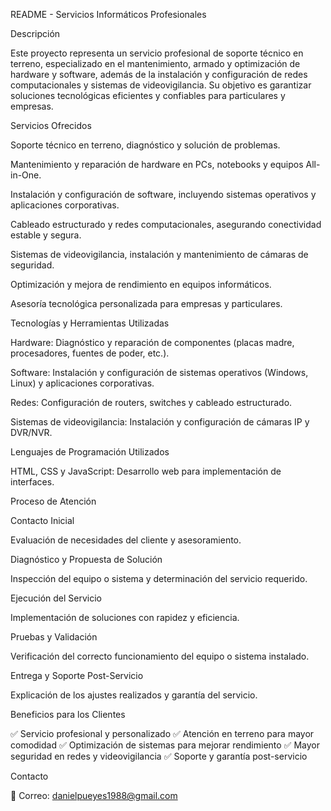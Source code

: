 README - Servicios Informáticos Profesionales

Descripción

Este proyecto representa un servicio profesional de soporte técnico en terreno, especializado en el mantenimiento, armado y optimización de hardware y software, además de la instalación y configuración de redes computacionales y sistemas de videovigilancia. Su objetivo es garantizar soluciones tecnológicas eficientes y confiables para particulares y empresas.

Servicios Ofrecidos

Soporte técnico en terreno, diagnóstico y solución de problemas.

Mantenimiento y reparación de hardware en PCs, notebooks y equipos All-in-One.

Instalación y configuración de software, incluyendo sistemas operativos y aplicaciones corporativas.

Cableado estructurado y redes computacionales, asegurando conectividad estable y segura.

Sistemas de videovigilancia, instalación y mantenimiento de cámaras de seguridad.

Optimización y mejora de rendimiento en equipos informáticos.

Asesoría tecnológica personalizada para empresas y particulares.

Tecnologías y Herramientas Utilizadas

Hardware: Diagnóstico y reparación de componentes (placas madre, procesadores, fuentes de poder, etc.).

Software: Instalación y configuración de sistemas operativos (Windows, Linux) y aplicaciones corporativas.

Redes: Configuración de routers, switches y cableado estructurado.

Sistemas de videovigilancia: Instalación y configuración de cámaras IP y DVR/NVR.

Lenguajes de Programación Utilizados


HTML, CSS y JavaScript: Desarrollo web para implementación de interfaces.


Proceso de Atención

Contacto Inicial

Evaluación de necesidades del cliente y asesoramiento.

Diagnóstico y Propuesta de Solución

Inspección del equipo o sistema y determinación del servicio requerido.

Ejecución del Servicio

Implementación de soluciones con rapidez y eficiencia.

Pruebas y Validación

Verificación del correcto funcionamiento del equipo o sistema instalado.

Entrega y Soporte Post-Servicio

Explicación de los ajustes realizados y garantía del servicio.

Beneficios para los Clientes

✅ Servicio profesional y personalizado
✅ Atención en terreno para mayor comodidad
✅ Optimización de sistemas para mejorar rendimiento
✅ Mayor seguridad en redes y videovigilancia
✅ Soporte y garantía post-servicio

Contacto

📧 Correo: danielpueyes1988@gmail.com